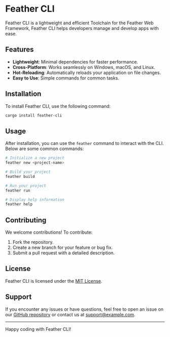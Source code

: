 # Feather CLI

Feather CLI is a lightweight and efficient Toolchain for the Feather Web Framework, Feather CLI helps developers manage and develop apps with ease.

## Features

- **Lightweight**: Minimal dependencies for faster performance.
- **Cross-Platform**: Works seamlessly on Windows, macOS, and Linux.
- **Hot-Reloading**: Automatically reloads your application on file changes.
- **Easy to Use**: Simple commands for common tasks.

## Installation

To install Feather CLI, use the following command:

```bash
cargo install feather-cli
```

## Usage

After installation, you can use the `feather` command to interact with the CLI. Below are some common commands:

```bash
# Initialize a new project
feather new <project-name>

# Build your project
feather build

# Run your project
feather run

# Display help information
feather help
```

## Contributing

We welcome contributions! To contribute:

1. Fork the repository.
2. Create a new branch for your feature or bug fix.
3. Submit a pull request with a detailed description.

## License

Feather CLI is licensed under the [MIT License](LICENSE).

## Support

If you encounter any issues or have questions, feel free to open an issue on our [GitHub repository](https://github.com/example/feather-cli) or contact us at support@example.com.

---
Happy coding with Feather CLI!
